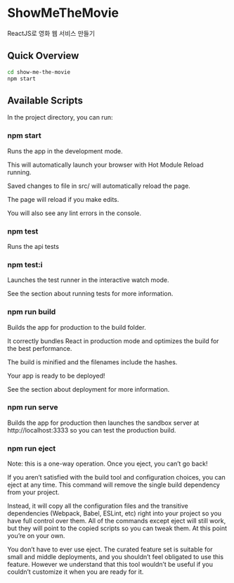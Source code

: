 # ShowMeTheMovie
ReactJS로 영화 웹 서비스 만들기

## Quick Overview

```sh
cd show-me-the-movie
npm start
```


## Available Scripts
In the project directory, you can run:

### npm start
  
Runs the app in the development mode.

This will automatically launch your browser with Hot Module Reload running.

Saved changes to file in src/ will automatically reload the page.

The page will reload if you make edits.

You will also see any lint errors in the console.

### npm test
Runs the api tests

### npm test:i
Launches the test runner in the interactive watch mode.

See the section about running tests for more information.

### npm run build
Builds the app for production to the build folder.

It correctly bundles React in production mode and optimizes the build for the best performance.

The build is minified and the filenames include the hashes.

Your app is ready to be deployed!

See the section about deployment for more information.

### npm run serve
Builds the app for production then launches the sandbox server at http://localhost:3333 so you can test the production build.

### npm run eject
Note: this is a one-way operation. Once you eject, you can’t go back!

If you aren’t satisfied with the build tool and configuration choices, you can eject at any time. This command will remove the single build dependency from your project.

Instead, it will copy all the configuration files and the transitive dependencies (Webpack, Babel, ESLint, etc) right into your project so you have full control over them. All of the commands except eject will still work, but they will point to the copied scripts so you can tweak them. At this point you’re on your own.

You don’t have to ever use eject. The curated feature set is suitable for small and middle deployments, and you shouldn’t feel obligated to use this feature. However we understand that this tool wouldn’t be useful if you couldn’t customize it when you are ready for it.
